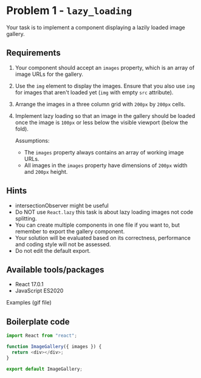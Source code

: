 # Problem 1 - `lazy_loading`

Your task is to implement a component displaying a lazily loaded image gallery.

## Requirements

1. Your component should accept an `images` property, which is an array of image URLs for the gallery.

2. Use the `img` element to display the images. Ensure that you also use `img` for images that aren't loaded yet (`img` with empty `src` attribute).

3. Arrange the images in a three column grid with `200px` by `200px` cells.

4. Implement lazy loading so that an image in the gallery should be loaded once the image is `100px` or less below the visible viewport (below the fold).

   Assumptions:

   - The `images` property always contains an array of working image URLs.
   - All images in the `images` property have dimensions of `200px` width and `200px` height.

## Hints

- intersectionObserver might be useful
- Do NOT use `React.lazy` this task is about lazy loading images not code splitting.
- You can create multiple components in one file if you want to, but remember to export the gallery component.
- Your solution will be evaluated based on its correctness, performance and coding style will not be assessed.
- Do not edit the default export.

## Available tools/packages

- React 17.0.1
- JavaScript ES2020

Examples
(gif file)

## Boilerplate code

```js
import React from "react";

function ImageGallery({ images }) {
  return <div></div>;
}

export default ImageGallery;
```
